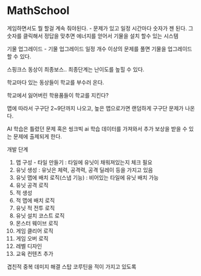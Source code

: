 # MathSchool
게임하면서도 뭘 할걸 계속 줘야된다. - 문제가 있고 일정 시간마다 숫자가 젠 된다. 그 숫자를 클릭해서 정답을 맞추면 에너지를 얻어서 기물을 설치 할수 있는 시스템

기물 업그레이드 - 기물 업그레이드 일정 개수 이상의 문제를 풀면 기물을 업그레이드 할 수 있다.

스핑크스 동상이 최종보스.. 최종단계는 난이도를 높힐 수 있다.

학교마다 있는 동상들이 학교를 부수러 온다.

학교에서 잃어버린 학용품들이 학교를 지킨다?

맵에 따라서 구구단 2~9단까지 나오고, 높은 맵으로가면 랜덤하게 구구단 문제가 나온다.

AI 학습은 틀렸던 문제 혹은 씽크빅 ai 학습 데이터를 가져와서 추가 보상을 받을 수 있는 문제에 출제되게 한다.


개발 단계

1. 맵 구성 - 타일 만들기 : 타일에 유닛이 채워져있는지 체크 필요
2. 유닛 생성 : 유닛은 체력, 공격력, 공격 딜레이 등을 가지고 있음
3. 유닛 맵에 배치 로직(스냅 기능) : 비어있는 타일에 유닛 배치 가능
4. 유닛 공격 로직 
5. 적 생성
6. 적 맵에 배치 로직
7. 유닛 적 전투 로직
8. 유닛 설치 코스트 로직
9. 몬스터 웨이브 로직
10. 게임 클리어 로직
11. 게임 오버 로직
12. 레벨 디자인
13. 교육 컨텐츠 추가

겹친적 중복 데미지 해결
스탑 코루틴을 적이 가지고 있도록
